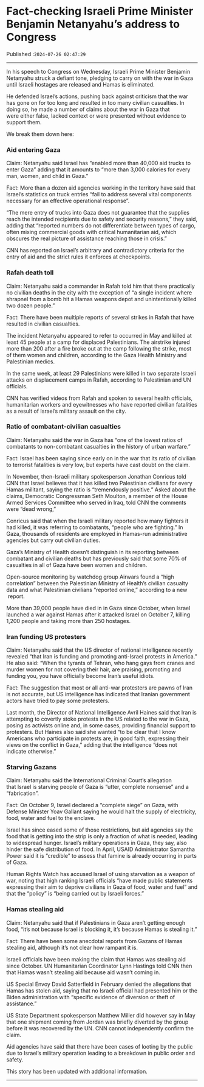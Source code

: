 # Fact-checking Israeli Prime Minister Benjamin Netanyahu’s address to Congress

Published :`2024-07-26 02:47:29`

---

In his speech to Congress on Wednesday, Israeli Prime Minister Benjamin Netanyahu struck a defiant tone, pledging to carry on with the war in Gaza until Israeli hostages are released and Hamas is eliminated.

He defended Israel’s actions, pushing back against criticism that the war has gone on for too long and resulted in too many civilian casualties. In doing so, he made a number of claims about the war in Gaza that were either false, lacked context or were presented without evidence to support them.

We break them down here:

### Aid entering Gaza

Claim: Netanyahu said Israel has “enabled more than 40,000 aid trucks to enter Gaza” adding that it amounts to “more than 3,000 calories for every man, women, and child in Gaza.”

Fact: More than a dozen aid agencies working in the territory have said that Israel’s statistics on truck entries “fail to address several vital components necessary for an effective operational response”.

“The mere entry of trucks into Gaza does not guarantee that the supplies reach the intended recipients due to safety and security reasons,” they said, adding that “reported numbers do not differentiate between types of cargo, often mixing commercial goods with critical humanitarian aid, which obscures the real picture of assistance reaching those in crisis.”

CNN has reported on Israel’s arbitrary and contradictory criteria for the entry of aid and the strict rules it enforces at checkpoints.

### Rafah death toll

Claim: Netanyahu said a commander in Rafah told him that there practically no civilian deaths in the city with the exception of “a single incident where shrapnel from a bomb hit a Hamas weapons depot and unintentionally killed two dozen people.”

Fact: There have been multiple reports of several strikes in Rafah that have resulted in civilian casualties.

The incident Netanyahu appeared to refer to occurred in May and killed at least 45 people at a camp for displaced Palestinians. The airstrike injured more than 200 after a fire broke out at the camp following the strike, most of them women and children, according to the Gaza Health Ministry and Palestinian medics.

In the same week, at least 29 Palestinians were killed in two separate Israeli attacks on displacement camps in Rafah, according to Palestinian and UN officials.

CNN has verified videos from Rafah and spoken to several health officials, humanitarian workers and eyewitnesses who have reported civilian fatalities as a result of Israel’s military assault on the city.

### Ratio of combatant-civilian casualties

Claim: Netanyahu said the war in Gaza has “one of the lowest ratios of combatants to non-combatant casualties in the history of urban warfare.”

Fact: Israel has been saying since early on in the war that its ratio of civilian to terrorist fatalities is very low, but experts have cast doubt on the claim.

In November, then-Israeli military spokesperson Jonathan Conricus told CNN that Israel believes that it has killed two Palestinian civilians for every Hamas militant, saying the ratio is “tremendously positive.” Asked about the claims, Democratic Congressman Seth Moulton, a member of the House Armed Services Committee who served in Iraq, told CNN the comments were “dead wrong,”

Conricus said that when the Israeli military reported how many fighters it had killed, it was referring to combatants, “people who are fighting.” In Gaza, thousands of residents are employed in Hamas-run administrative agencies but carry out civilian duties.

Gaza’s Ministry of Health doesn’t distinguish in its reporting between combatant and civilian deaths but has previously said that some 70% of casualties in all of Gaza have been women and children.

Open-source monitoring by watchdog group Airwars found a “high correlation” between the Palestinian Ministry of Health’s civilian casualty data and what Palestinian civilians “reported online,” according to a new  report.

More than 39,000 people have died in in Gaza since October, when Israel launched a war against Hamas after it attacked Israel on October 7, killing 1,200 people and taking more than 250 hostages.

### Iran funding US protesters

Claim: Netanyahu said that the US director of national intelligence recently revealed “that Iran is funding and promoting anti-Israel protests in America.” He also said: “When the tyrants of Tehran, who hang gays from cranes and murder women for not covering their hair, are praising, promoting and funding you, you have officially become Iran’s useful idiots.

Fact: The suggestion that most or all anti-war protesters are pawns of Iran is not accurate, but US intelligence has indicated that Iranian government actors have tried to pay some protesters.

Last month, the Director of National Intelligence Avril Haines said that Iran is attempting to covertly stoke protests in the US related to the war in Gaza, posing as activists online and, in some cases, providing financial support to protesters. But Haines also said she wanted “to be clear that I know Americans who participate in protests are, in good faith, expressing their views on the conflict in Gaza,” adding that the intelligence “does not indicate otherwise.”

### Starving Gazans

Claim: Netanyahu said the International Criminal Court’s allegation that Israel is starving people of Gaza is “utter, complete nonsense” and a “fabrication”.

Fact: On October 9, Israel declared a “complete siege” on Gaza, with Defense Minister Yoav Gallant saying he would halt the supply of electricity, food, water and fuel to the enclave.

Israel has since eased some of those restrictions, but aid agencies say the food that is getting into the strip is only a fraction of what is needed, leading to widespread hunger. Israel’s military operations in Gaza, they say, also hinder the safe distribution of food. In April, USAID Administrator Samantha Power said it is “credible” to assess that famine is already occurring in parts of Gaza.

Human Rights Watch has accused Israel of using starvation as a weapon of war, noting that high ranking Israeli officials “have made public statements expressing their aim to deprive civilians in Gaza of food, water and fuel” and that the “policy” is “being carried out by Israeli forces.”

### Hamas stealing aid

Claim: Netanyahu said that if Palestinians in Gaza aren’t getting enough food, “it’s not because Israel is blocking it, it’s because Hamas is stealing it.”

﻿Fact: There have been some anecdotal reports from Gazans of Hamas stealing aid, although it’s not clear how rampant it is.

Israeli officials have been making the claim that Hamas was stealing aid since October. UN Humanitarian Coordinator Lynn Hastings told CNN then that Hamas wasn’t stealing aid because aid wasn’t coming in.

US Special Envoy David Satterfield in February denied the allegations that Hamas has stolen aid, saying that no Israeli official had presented him or the Biden administration with “specific evidence of diversion or theft of assistance.”

US State Department spokesperson Matthew Miller did however say in May that one shipment coming from Jordan was briefly diverted by the group before it was recovered by the UN. CNN cannot independently confirm the claim.

Aid agencies have said that there have been cases of looting by the public due to Israel’s military operation leading to a breakdown in public order and safety.

This story has been updated with additional information.

---

